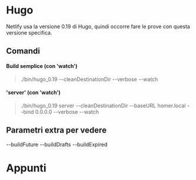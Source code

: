# Hugo

Netlify usa la versione 0.19 di Hugo, quindi occorre fare le prove con questa versione specifica.


## Comandi

#### Build semplice (con 'watch')
> ./bin/hugo_0.19 --cleanDestinationDir --verbose --watch

#### 'server' (con 'watch')
> ./bin/hugo_0.19 server --cleanDestinationDir --baseURL homer.local --bind 0.0.0.0 --verbose --watch


## Parametri extra per vedere 
--buildFuture --buildDrafts --buildExpired


# Appunti

